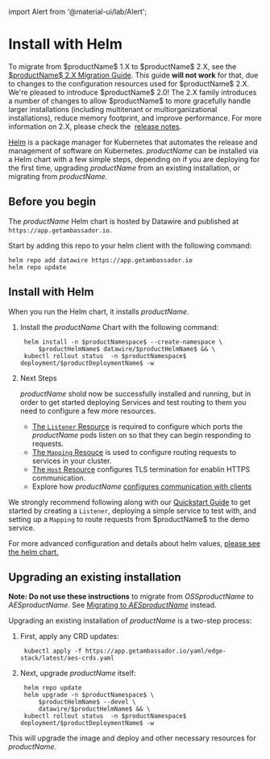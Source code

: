 import Alert from '@material-ui/lab/Alert';

# Install with Helm

<Alert severity="warning">
  To migrate from $productName$ 1.X to $productName$ 2.X, see the
  <a href="../migrate-to-version-2"> $productName$ 2.X Migration Guide</a>. This guide
  <b> will not work</b> for that, due to changes to the configuration resources used
  for $productName$ 2.X.
</Alert>

<Alert severity="info">
  We're pleased to introduce $productName$ 2.0! The 2.X family introduces a number of 
  changes to allow $productName$ to more gracefully handle larger installations
  (including multitenant or multiorganizational installations), reduce memory footprint,
  and improve performance. For more information on 2.X, please check the&nbsp;
  <a href="../../../release-notes">release notes</a>.
</Alert>

[Helm](https://helm.sh) is a package manager for Kubernetes that automates the release and management of software on Kubernetes. $productName$ can be installed via a Helm chart with a few simple steps, depending on if you are deploying for the first time, upgrading $productName$ from an existing installation, or migrating from $productName$.

## Before you begin

The $productName$ Helm chart is hosted by Datawire and published at `https://app.getambassador.io`.

Start by adding this repo to your helm client with the following command:

```
helm repo add datawire https://app.getambassador.io
helm repo update
```

## Install with Helm

When you run the Helm chart, it installs $productName$.


1. Install the $productName$ Chart with the following command:

    ```
	 helm install -n $productNamespace$ --create-namespace \
		 $productHelmName$ datawire/$productHelmName$ && \
	 kubectl rollout status  -n $productNamespace$ deployment/$productDeploymentName$ -w
    ```

2. Next Steps
   
   $productName$ shold now be successfully installed and running, but in order to get started deploying Services and test routing to them you need to configure a few more resources. 

   - [The `Listener` Resource](../../running/listener/) is required to configure which ports the $productName$ pods listen on so that they can begin responding to requests.
   - [The `Mapping` Resouce](../../using/intro-mappings/) is used to configure routing requests to services in your cluster.
   - [The `Host` Resource](../../running/host-crd/) configures TLS termination for enablin HTTPS communication.
   - Explore how $productName$ [configures communication with clients](../../../howtos/configure-communications)

  <Alert severity="info">
     We strongly recommend following along with our <a href="../../../tutorials/getting-started">Quickstart Guide</a> to get started by creating a <code>Listener</code>, deploying a simple service to test with, and setting up a <code>Mapping</code> to route requests from $productName$ to the demo service.
  </Alert>

For more advanced configuration and details about helm values,
[please see the helm chart.](https://github.com/datawire/edge-stack/tree/main/charts/edge-stack/README.md)

## Upgrading an existing installation

**Note: Do not use these instructions** to migrate from $OSSproductName$ to $AESproductName$. See [Migrating to $AESproductName$](../upgrade-to-edge-stack/) instead.

Upgrading an existing installation of $productName$ is a two-step process:

1. First, apply any CRD updates:

   ```
    kubectl apply -f https://app.getambassador.io/yaml/edge-stack/latest/aes-crds.yaml
   ```

2. Next, upgrade $productName$ itself:

   ```
    helm repo update
    helm upgrade -n $productNamespace$ \
        $productHelmName$ --devel \
        datawire/$productHelmName$ && \
    kubectl rollout status  -n $productNamespace$ deployment/$productDeploymentName$ -w
   ```

  This will upgrade the image and deploy and other necessary resources for $productName$.

